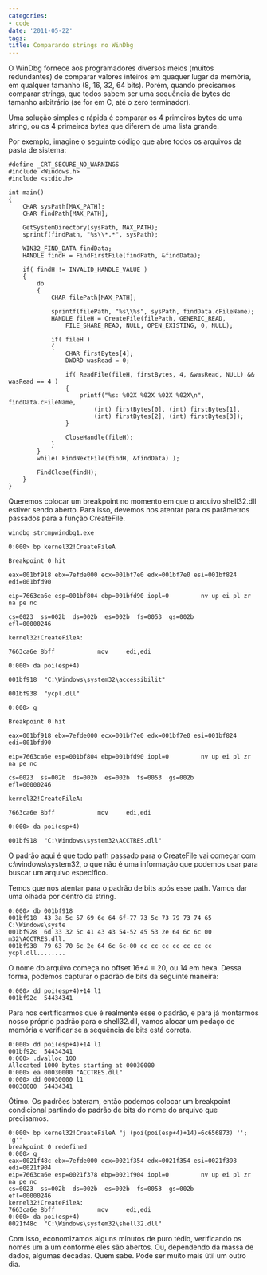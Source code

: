 ```yaml
---
categories:
- code
date: '2011-05-22'
tags:
title: Comparando strings no WinDbg
---
```


O WinDbg fornece aos programadores diversos meios (muitos redundantes) de comparar valores inteiros em quaquer lugar da memória, em qualquer tamanho (8, 16, 32, 64 bits). Porém, quando precisamos comparar strings, que todos sabem ser uma sequência de bytes de tamanho arbitrário (se for em C, até o zero terminador).

Uma solução simples e rápida é comparar os 4 primeiros bytes de uma string, ou os 4 primeiros bytes que diferem de uma lista grande.

Por exemplo, imagine o seguinte código que abre todos os arquivos da pasta de sistema:

```
#define _CRT_SECURE_NO_WARNINGS
#include <Windows.h>
#include <stdio.h>

int main()
{
	CHAR sysPath[MAX_PATH];
	CHAR findPath[MAX_PATH];

	GetSystemDirectory(sysPath, MAX_PATH);
	sprintf(findPath, "%s\\*.*", sysPath);

	WIN32_FIND_DATA findData;
	HANDLE findH = FindFirstFile(findPath, &findData);

	if( findH != INVALID_HANDLE_VALUE )
	{
		do
		{
			CHAR filePath[MAX_PATH];

			sprintf(filePath, "%s\\%s", sysPath, findData.cFileName);
			HANDLE fileH = CreateFile(filePath, GENERIC_READ, 
				FILE_SHARE_READ, NULL, OPEN_EXISTING, 0, NULL);

			if( fileH )
			{
				CHAR firstBytes[4];
				DWORD wasRead = 0;

				if( ReadFile(fileH, firstBytes, 4, &wasRead, NULL) && wasRead == 4 )
				{
					printf("%s: %02X %02X %02X %02X\n", findData.cFileName,
						(int) firstBytes[0], (int) firstBytes[1], 
						(int) firstBytes[2], (int) firstBytes[3]);
				}

				CloseHandle(fileH);
			}
		}
		while( FindNextFile(findH, &findData) );

		FindClose(findH);
	}
}
```

Queremos colocar um breakpoint no momento em que o arquivo shell32.dll estiver sendo aberto. Para isso, devemos nos atentar para os parâmetros passados para a função CreateFile.

    
    windbg strcmpwindbg1.exe
    
    0:000> bp kernel32!CreateFileA
    
    Breakpoint 0 hit
    
    eax=001bf918 ebx=7efde000 ecx=001bf7e0 edx=001bf7e0 esi=001bf824 edi=001bfd90
    
    eip=7663ca6e esp=001bf804 ebp=001bfd90 iopl=0         nv up ei pl zr na pe nc
    
    cs=0023  ss=002b  ds=002b  es=002b  fs=0053  gs=002b             efl=00000246
    
    kernel32!CreateFileA:
    
    7663ca6e 8bff            mov     edi,edi
    
    0:000> da poi(esp+4)
    
    001bf918  "C:\Windows\system32\accessibilit"
    
    001bf938  "ycpl.dll"
    
    0:000> g
    
    Breakpoint 0 hit
    
    eax=001bf918 ebx=7efde000 ecx=001bf7e0 edx=001bf7e0 esi=001bf824 edi=001bfd90
    
    eip=7663ca6e esp=001bf804 ebp=001bfd90 iopl=0         nv up ei pl zr na pe nc
    
    cs=0023  ss=002b  ds=002b  es=002b  fs=0053  gs=002b             efl=00000246
    
    kernel32!CreateFileA:
    
    7663ca6e 8bff            mov     edi,edi
    
    0:000> da poi(esp+4)
    
    001bf918  "C:\Windows\system32\ACCTRES.dll"
    
O padrão aqui é que todo path passado para o CreateFile vai começar com c:\windows\system32, o que não é uma informação que podemos usar para buscar um arquivo específico.

Temos que nos atentar para o padrão de bits após esse path. Vamos dar uma olhada por dentro da string.

    0:000> db 001bf918
    001bf918  43 3a 5c 57 69 6e 64 6f-77 73 5c 73 79 73 74 65  C:\Windows\syste
    001bf928  6d 33 32 5c 41 43 43 54-52 45 53 2e 64 6c 6c 00  m32\ACCTRES.dll.
    001bf938  79 63 70 6c 2e 64 6c 6c-00 cc cc cc cc cc cc cc  ycpl.dll........

O nome do arquivo começa no offset 16+4 = 20, ou 14 em hexa. Dessa forma, podemos capturar o padrão de bits da seguinte maneira:

    0:000> dd poi(esp+4)+14 l1
    001bf92c  54434341

Para nos certificarmos que é realmente esse o padrão, e para já montarmos nosso próprio padrão para o shell32.dll, vamos alocar um pedaço de memória e verificar se a sequência de bits está correta.

    0:000> dd poi(esp+4)+14 l1
    001bf92c  54434341
    0:000> .dvalloc 100
    Allocated 1000 bytes starting at 00030000
    0:000> ea 00030000 "ACCTRES.dll"
    0:000> dd 00030000 l1
    00030000  54434341

Ótimo. Os padrões bateram, então podemos colocar um breakpoint condicional partindo do padrão de bits do nome do arquivo que precisamos.

    0:000> bp kernel32!CreateFileA "j (poi(poi(esp+4)+14)=6c656873) ''; 'g'"
    breakpoint 0 redefined
    0:000> g
    eax=0021f48c ebx=7efde000 ecx=0021f354 edx=0021f354 esi=0021f398 edi=0021f904
    eip=7663ca6e esp=0021f378 ebp=0021f904 iopl=0         nv up ei pl zr na pe nc
    cs=0023  ss=002b  ds=002b  es=002b  fs=0053  gs=002b             efl=00000246
    kernel32!CreateFileA:
    7663ca6e 8bff            mov     edi,edi
    0:000> da poi(esp+4)
    0021f48c  "C:\Windows\system32\shell32.dll"
    
Com isso, economizamos alguns minutos de puro tédio, verificando os nomes um a um conforme eles são abertos. Ou, dependendo da massa de dados, algumas décadas. Quem sabe. Pode ser muito mais útil um outro dia.
